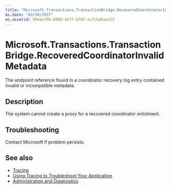 ```yaml
---
title: "Microsoft.Transactions.TransactionBridge.RecoveredCoordinatorInvalidMetadata"
ms.date: "03/30/2017"
ms.assetid: 99ebe70b-8980-447f-b785-ecfcbdbaea72
---
```

# Microsoft.Transactions.TransactionBridge.RecoveredCoordinatorInvalidMetadata
The endpoint reference found in a coordinator recovery log entry contained invalid or incompatible metadata.  
  
## Description  
 The system cannot create a proxy for a recovered coordinator enlistment.  
  
## Troubleshooting  
 Contact Microsoft if problem persists.  
  
## See also

- [Tracing](index.md)
- [Using Tracing to Troubleshoot Your Application](using-tracing-to-troubleshoot-your-application.md)
- [Administration and Diagnostics](../index.md)
